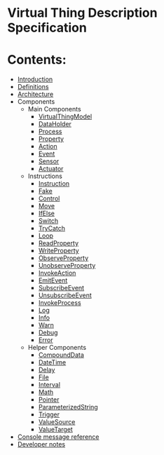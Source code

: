 # Virtual Thing Description Specification

# Contents:

- [Introduction]
- [Definitions]
- [Architecture]
- Components
    - Main Components
        - [VirtualThingModel]
        - [DataHolder]
        - [Process]
        - [Property]
        - [Action]
        - [Event]
        - [Sensor]
        - [Actuator]
    - Instructions
        - [Instruction]
        - [Fake]
        - [Control]
        - [Move]
        - [IfElse]
        - [Switch]
        - [TryCatch]
        - [Loop]
        - [ReadProperty]
        - [WriteProperty]
        - [ObserveProperty]
        - [UnobserveProperty]
        - [InvokeAction]
        - [EmitEvent]
        - [SubscribeEvent]
        - [UnsubscribeEvent]
        - [InvokeProcess]
        - [Log]
        - [Info]
        - [Warn]
        - [Debug]
        - [Error]
    - Helper Components
        - [CompoundData]
        - [DateTime]
        - [Delay]
        - [File]
        - [Interval]
        - [Math]
        - [Pointer]
        - [ParameterizedString]
        - [Trigger]
        - [ValueSource]
        - [ValueTarget]
- [Console message reference][ConsoleMessagesReference]
- [Developer notes][DeveloperNotes]



[Introduction]: Introduction.md
[Definitions]: Definitions.md
[Architecture]: Architecture.md
[VirtualThingModel]: main_components/VirtualThingModel.md
[DataHolder]: main_components/DataHolder.md
[Process]: main_components/Process.md
[Property]: main_components/Property.md
[Action]: main_components/Action.md
[Event]: main_components/Event.md
[Sensor]: main_components/Sensor.md
[Actuator]: main_components/Actuator.md
[Instruction]: instructions/Instruction.md
[Fake]: instructions/Fake.md
[Control]: instructions/Control.md
[Move]: instructions/Move.md
[IfElse]: instructions/IfElse.md
[Switch]: instructions/Switch.md
[TryCatch]: instructions/TryCatch.md
[Loop]: instructions/Loop.md
[ReadProperty]: instructions/ReadProperty.md
[WriteProperty]: instructions/WriteProperty.md
[ObserveProperty]: instructions/ObserveProperty.md
[UnobserveProperty]: instructions/UnobserveProperty.md
[InvokeAction]: instructions/InvokeAction.md
[EmitEvent]: instructions/EmitEvent.md
[SubscribeEvent]: instructions/SubscribeEvent.md
[UnsubscribeEvent]: instructions/UnsubscribeEvent.md
[InvokeProcess]: instructions/InvokeProcess.md
[Log]: instructions/Console.md#Log
[Info]: instructions/Console.md#Info
[Warn]: instructions/Console.md#Warn
[Debug]: instructions/Console.md#Debug
[Error]: instructions/Console.md#Error
[CompoundData]: helper_components/CompoundData.md
[DateTime]: helper_components/DateTime.md
[Delay]: helper_components/Delay.md
[File]: helper_components/File.md
[Interval]: helper_components/Interval.md
[Math]: helper_components/Math.md
[Pointer]: helper_components/Pointer.md
[ParameterizedString]: helper_components/ParameterizedString.md
[Trigger]: helper_components/Trigger.md
[ValueSource]: helper_components/ValueSource.md
[ValueTarget]: helper_components/ValueTarget.md
[ConsoleMessagesReference]: ConsoleMessagesReference.md
[DeveloperNotes]: DeveloperNotes.md